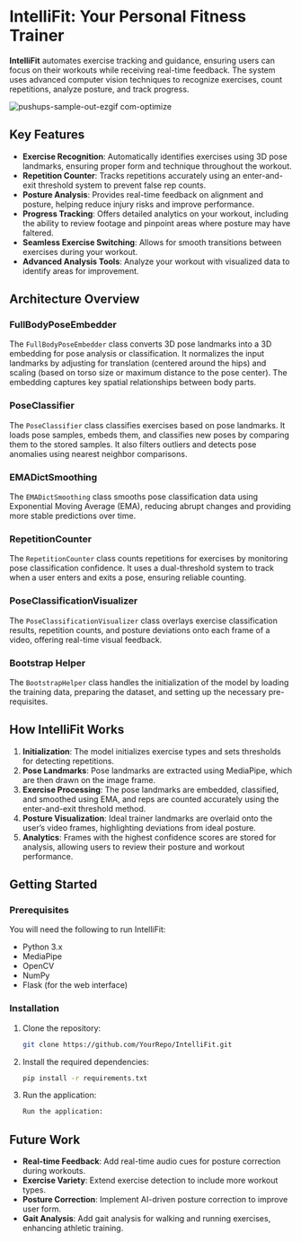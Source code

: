 # IntelliFit: Your Personal Fitness Trainer

**IntelliFit** automates exercise tracking and guidance, ensuring users can focus on their workouts while receiving real-time feedback. The system uses advanced computer vision techniques to recognize exercises, count repetitions, analyze posture, and track progress.

![pushups-sample-out-ezgif com-optimize](https://github.com/user-attachments/assets/47cd3d88-b9eb-43c8-8fc1-068aace59706)

## Key Features

- **Exercise Recognition**: Automatically identifies exercises using 3D pose landmarks, ensuring proper form and technique throughout the workout.
- **Repetition Counter**: Tracks repetitions accurately using an enter-and-exit threshold system to prevent false rep counts.
- **Posture Analysis**: Provides real-time feedback on alignment and posture, helping reduce injury risks and improve performance.
- **Progress Tracking**: Offers detailed analytics on your workout, including the ability to review footage and pinpoint areas where posture may have faltered.
- **Seamless Exercise Switching**: Allows for smooth transitions between exercises during your workout.
- **Advanced Analysis Tools**: Analyze your workout with visualized data to identify areas for improvement.

## Architecture Overview

### FullBodyPoseEmbedder
The `FullBodyPoseEmbedder` class converts 3D pose landmarks into a 3D embedding for pose analysis or classification. It normalizes the input landmarks by adjusting for translation (centered around the hips) and scaling (based on torso size or maximum distance to the pose center). The embedding captures key spatial relationships between body parts.

### PoseClassifier
The `PoseClassifier` class classifies exercises based on pose landmarks. It loads pose samples, embeds them, and classifies new poses by comparing them to the stored samples. It also filters outliers and detects pose anomalies using nearest neighbor comparisons.

### EMADictSmoothing
The `EMADictSmoothing` class smooths pose classification data using Exponential Moving Average (EMA), reducing abrupt changes and providing more stable predictions over time.

### RepetitionCounter
The `RepetitionCounter` class counts repetitions for exercises by monitoring pose classification confidence. It uses a dual-threshold system to track when a user enters and exits a pose, ensuring reliable counting.

### PoseClassificationVisualizer
The `PoseClassificationVisualizer` class overlays exercise classification results, repetition counts, and posture deviations onto each frame of a video, offering real-time visual feedback.

### Bootstrap Helper
The `BootstrapHelper` class handles the initialization of the model by loading the training data, preparing the dataset, and setting up the necessary pre-requisites.

## How IntelliFit Works

1. **Initialization**: The model initializes exercise types and sets thresholds for detecting repetitions.
2. **Pose Landmarks**: Pose landmarks are extracted using MediaPipe, which are then drawn on the image frame.
3. **Exercise Processing**: The pose landmarks are embedded, classified, and smoothed using EMA, and reps are counted accurately using the enter-and-exit threshold method.
4. **Posture Visualization**: Ideal trainer landmarks are overlaid onto the user’s video frames, highlighting deviations from ideal posture.
5. **Analytics**: Frames with the highest confidence scores are stored for analysis, allowing users to review their posture and workout performance.

## Getting Started

### Prerequisites

You will need the following to run IntelliFit:
- Python 3.x
- MediaPipe
- OpenCV
- NumPy
- Flask (for the web interface)

### Installation

1. Clone the repository:
   ```bash
   git clone https://github.com/YourRepo/IntelliFit.git
2. Install the required dependencies:
   ```bash
   pip install -r requirements.txt
3. Run the application:
   ```bash
   Run the application:

## Future Work

- **Real-time Feedback**: Add real-time audio cues for posture correction during workouts.
- **Exercise Variety**: Extend exercise detection to include more workout types.
- **Posture Correction**: Implement AI-driven posture correction to improve user form.
- **Gait Analysis**: Add gait analysis for walking and running exercises, enhancing athletic training.

